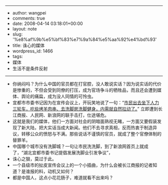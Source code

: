 - --
- author: wangpei
- comments: true
- date: 2008-04-14 03:18:01+00:00
- layout: note
- slug: '%e8%af%9b%e5%bf%83%e7%9a%84%e5%aa%92%e4%bd%93'
- title: 诛心的媒体
- wordpress_id: 1466
- tags:
- 媒体
- 生活不是条件反射
- --
- 你纳闷吗？为什么中国的官员都在打官腔，没人敢说实话？因为说实话的代价是惨重的，不但会受到同僚的打压，成为官场争斗的牺牲品，而且还会遭到媒体、舆论的痛扁，成为没人同情的可怜虫。
- 宜都市市委书记因为在宣传会议上，开玩笑地说了一句：“[市民出去坐下人力三轮车，吃些烤羊肉串、去洗脚房洗脚健身，内需就自然拉动了。](http://news.sina.com.cn/c/2008-04-14/051915349082.shtml)” 立即遭到长江商报、人民网、新浪网的联手击打，仕途堪危。
- 这就是我们的媒体，他们一方面对社会的阴暗面熟视无睹，一方面又要假装发现了新大陆，把大实话当成大新闻。他们不去寻求真相，反而热衷于制造异议，转移公众的愤怒与不满。那些说话不谨慎的官员，就成了整个官僚体制的替罪羊。
- 中国哪个城市没有洗脚城？一句让市民洗洗脚，到了新浪网首页上就成了，“湖北宜都市委书记提倡发展洗脚业引发争议”，
- 诛心之狠，莫过于此。
- 一个县级市的扯皮宣传会议上的一个小插曲，为什么会被长江商报的记者知道？是谁报的料，动机又如何？
- 都是中国人，这点小花花肠子，难道就看不出来吗？
